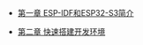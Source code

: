 <!-- docs/_sidebar.md -->

- [第一章 ESP-IDF和ESP32-S3简介](DShanMCU-Mio/ESP-IDF/chapter1.md)

- [第二章 快速搭建开发环境](DShanMCU-Mio/ESP-IDF/chapter2.md)

